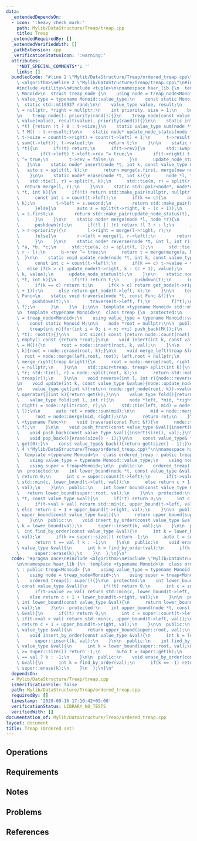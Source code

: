 ```yaml
---
data:
  _extendedDependsOn:
  - icon: ':heavy_check_mark:'
    path: Mylib/DataStructure/Treap/treap.cpp
    title: Treap
  _extendedRequiredBy: []
  _extendedVerifiedWith: []
  _pathExtension: cpp
  _verificationStatusIcon: ':warning:'
  attributes:
    '*NOT_SPECIAL_COMMENTS*': ''
    links: []
  bundledCode: "#line 2 \"Mylib/DataStructure/Treap/ordered_treap.cpp\"\n#include\
    \ <algorithm>\n#line 2 \"Mylib/DataStructure/Treap/treap.cpp\"\n#include <random>\n\
    #include <utility>\n#include <tuple>\n\nnamespace haar_lib {\n  template <typename\
    \ Monoid>\n  struct treap_node {\n    using node = treap_node<Monoid>;\n    using\
    \ value_type = typename Monoid::value_type;\n    const static Monoid M;\n\n  \
    \  static std::mt19937 rand;\n\n    value_type value, result;\n    node *left\
    \ = nullptr, *right = nullptr;\n    int priority, size = 1;\n    bool rev = false;\n\
    \n    treap_node(): priority(rand()){}\n    treap_node(const value_type &value):\
    \ value(value), result(value), priority(rand()){}\n\n    static int count(node\
    \ *t) {return !t ? 0 : t->size;}\n    static value_type sum(node *t) {return !t\
    \ ? M() : t->result;}\n\n    static node* update_node_status(node *t){\n     \
    \ t->size = count(t->right) + count(t->left) + 1;\n      t->result = M(M(sum(t->right),\
    \ sum(t->left)), t->value);\n      return t;\n    }\n\n    static void pushdown(node\
    \ *t){\n      if(!t) return;\n      if(t->rev){\n        std::swap(t->left, t->right);\n\
    \        if(t->left) t->left->rev ^= true;\n        if(t->right) t->right->rev\
    \ ^= true;\n        t->rev = false;\n      }\n      update_node_status(t);\n \
    \   }\n\n    static node* insert(node *t, int k, const value_type &val){\n   \
    \   auto s = split(t, k);\n      return merge(s.first, merge(new node(val), s.second));\n\
    \    }\n\n    static node* erase(node *t, int k){\n      node *l, *r, *m;\n  \
    \    std::tie(l, r) = split(t, k);\n      std::tie(m, r) = split(r, 1);\n    \
    \  return merge(l, r);\n    }\n\n    static std::pair<node*, node*> split(node\
    \ *t, int k){\n      if(!t) return std::make_pair(nullptr, nullptr);\n      pushdown(t);\n\
    \      const int c = count(t->left);\n      if(k <= c){\n        auto s = split(t->left,\
    \ k);\n        t->left = s.second;\n        return std::make_pair(s.first, update_node_status(t));\n\
    \      }else{\n        auto s = split(t->right, k - (c + 1));\n        t->right\
    \ = s.first;\n        return std::make_pair(update_node_status(t), s.second);\n\
    \      }\n    }\n\n    static node* merge(node *l, node *r){\n      pushdown(l);\n\
    \      pushdown(r);\n      if(!l || !r) return !l ? r : l;\n      if(l->priority\
    \ > r->priority){\n        l->right = merge(l->right, r);\n        return update_node_status(l);\n\
    \      }else{\n        r->left = merge(l, r->left);\n        return update_node_status(r);\n\
    \      }\n    }\n\n    static node* reverse(node *t, int l, int r){\n      node\
    \ *a, *b, *c;\n      std::tie(a, c) = split(t, l);\n      std::tie(b, c) = split(c,\
    \ r - l);\n      b->rev ^= true;\n      return t = merge(merge(a, b), c);\n  \
    \  }\n\n    static void update_node(node *t, int k, const value_type &value){\n\
    \      const int c = count(t->left);\n      if(k == c) t->value = value;\n   \
    \   else if(k > c) update_node(t->right, k - (c + 1), value);\n      else update_node(t->left,\
    \ k, value);\n      update_node_status(t);\n    }\n\n    static node* get_node(node\
    \ *t, int k){\n      if(!t) return t;\n      pushdown(t);\n      int c = count(t->left);\n\
    \      if(k == c) return t;\n      if(k > c) return get_node(t->right, k - (c\
    \ + 1));\n      else return get_node(t->left, k);\n    }\n\n    template <typename\
    \ Func>\n    static void traverse(node *t, const Func &f){\n      if(t){\n   \
    \     pushdown(t);\n        traverse(t->left, f);\n        f(*t);\n        traverse(t->right,\
    \ f);\n      }\n    }\n  };\n\n  template <typename Monoid> std::mt19937 treap_node<Monoid>::rand;\n\
    \n  template <typename Monoid>\n  class treap {\n  protected:\n    using node\
    \ = treap_node<Monoid>;\n    using value_type = typename Monoid::value_type;\n\
    \    const static Monoid M;\n\n    node *root = nullptr;\n\n  public:\n    treap(){}\n\
    \    treap(int n){for(int i = 0; i < n; ++i) push_back(M());}\n    treap(node\
    \ *t): root(t){}\n\n    int size() const {return node::count(root);}\n    bool\
    \ empty() const {return !root;}\n\n    void insert(int k, const value_type &val\
    \ = M()){\n      root = node::insert(root, k, val);\n    }\n\n    void erase(int\
    \ k){root = node::erase(root, k);}\n\n    void merge_left(treap &left){\n    \
    \  root = node::merge(left.root, root); left.root = nullptr;\n    }\n\n    void\
    \ merge_right(treap &right){\n      root = node::merge(root, right.root); right.root\
    \ = nullptr;\n    }\n\n    std::pair<treap, treap> split(int k){\n      node *l,\
    \ *r; std::tie(l, r) = node::split(root, k);\n      return std::make_pair(treap(l),\
    \ treap(r));\n    }\n\n    void reverse(int l, int r){node::reverse(root, l, r);}\n\
    \n    void update(int k, const value_type &value){node::update_node(root, k, value);}\n\
    \n    value_type get(int k){return (node::get_node(root, k))->value;}\n    value_type\
    \ operator[](int k){return get(k);}\n\n    value_type fold(){return node::sum(root);}\n\
    \    value_type fold(int l, int r){\n      node *left, *mid, *right;\n      std::tie(mid,\
    \ right) = node::split(root, r);\n      std::tie(left, mid) = node::split(mid,\
    \ l);\n\n      auto ret = node::sum(mid);\n\n      mid = node::merge(left, mid);\n\
    \      root = node::merge(mid, right);\n\n      return ret;\n    }\n\n    template\
    \ <typename Func>\n    void traverse(const Func &f){\n      node::traverse(root,\
    \ f);\n    }\n\n    void push_front(const value_type &val){insert(0, val);}\n\
    \    void push_back(const value_type &val){insert(size(), val);}\n\n    void pop_front(){erase(0);}\n\
    \    void pop_back(){erase(size() - 1);}\n\n    const value_type& front(){return\
    \ get(0);}\n    const value_type& back(){return get(size() - 1);}\n  };\n}\n#line\
    \ 4 \"Mylib/DataStructure/Treap/ordered_treap.cpp\"\n\nnamespace haar_lib {\n\
    \  template <typename Monoid>\n  class ordered_treap : public treap<Monoid> {\n\
    \    using value_type = typename Monoid::value_type;\n    using node = treap_node<Monoid>;\n\
    \    using super = treap<Monoid>;\n\n  public:\n    ordered_treap(): super(){}\n\
    \n  protected:\n    int lower_bound(node *t, const value_type &val){\n      if(!t)\
    \ return 0;\n      int c = super::count(t->left);\n      if(t->value >= val) return\
    \ std::min(c, lower_bound(t->left, val));\n      else return c + 1 + lower_bound(t->right,\
    \ val);\n    }\n\n  public:\n    int lower_bound(const value_type &val){\n   \
    \   return lower_bound(super::root, val);\n    }\n\n  protected:\n    int upper_bound(node\
    \ *t, const value_type &val){\n      if(!t) return 0;\n      int c = super::count(t->left);\n\
    \      if(t->val > val) return std::min(c, upper_bound(t->left, val));\n     \
    \ else return c + 1 + upper_bound(t->right, val);\n    }\n\n  public:\n    int\
    \ upper_bound(const value_type &val){\n      return upper_bound(super::root, val);\n\
    \    }\n\n  public:\n    void insert_by_order(const value_type &val){\n      int\
    \ k = lower_bound(val);\n      super::insert(k, val);\n    }\n\n  public:\n  \
    \  int find_by_order(const value_type &val){\n      int k = lower_bound(super::root,\
    \ val);\n      if(k >= super::size()) return -1;\n      auto t = super::get(k);\n\
    \      return t == val ? k : -1;\n    }\n\n  public:\n    void erase_by_order(const\
    \ value_type &val){\n      int k = find_by_order(val);\n      if(k == -1) return;\n\
    \      super::erase(k);\n    }\n  };\n}\n"
  code: "#pragma once\n#include <algorithm>\n#include \"Mylib/DataStructure/Treap/treap.cpp\"\
    \n\nnamespace haar_lib {\n  template <typename Monoid>\n  class ordered_treap\
    \ : public treap<Monoid> {\n    using value_type = typename Monoid::value_type;\n\
    \    using node = treap_node<Monoid>;\n    using super = treap<Monoid>;\n\n  public:\n\
    \    ordered_treap(): super(){}\n\n  protected:\n    int lower_bound(node *t,\
    \ const value_type &val){\n      if(!t) return 0;\n      int c = super::count(t->left);\n\
    \      if(t->value >= val) return std::min(c, lower_bound(t->left, val));\n  \
    \    else return c + 1 + lower_bound(t->right, val);\n    }\n\n  public:\n   \
    \ int lower_bound(const value_type &val){\n      return lower_bound(super::root,\
    \ val);\n    }\n\n  protected:\n    int upper_bound(node *t, const value_type\
    \ &val){\n      if(!t) return 0;\n      int c = super::count(t->left);\n     \
    \ if(t->val > val) return std::min(c, upper_bound(t->left, val));\n      else\
    \ return c + 1 + upper_bound(t->right, val);\n    }\n\n  public:\n    int upper_bound(const\
    \ value_type &val){\n      return upper_bound(super::root, val);\n    }\n\n  public:\n\
    \    void insert_by_order(const value_type &val){\n      int k = lower_bound(val);\n\
    \      super::insert(k, val);\n    }\n\n  public:\n    int find_by_order(const\
    \ value_type &val){\n      int k = lower_bound(super::root, val);\n      if(k\
    \ >= super::size()) return -1;\n      auto t = super::get(k);\n      return t\
    \ == val ? k : -1;\n    }\n\n  public:\n    void erase_by_order(const value_type\
    \ &val){\n      int k = find_by_order(val);\n      if(k == -1) return;\n     \
    \ super::erase(k);\n    }\n  };\n}\n"
  dependsOn:
  - Mylib/DataStructure/Treap/treap.cpp
  isVerificationFile: false
  path: Mylib/DataStructure/Treap/ordered_treap.cpp
  requiredBy: []
  timestamp: '2020-09-16 17:10:42+09:00'
  verificationStatus: LIBRARY_NO_TESTS
  verifiedWith: []
documentation_of: Mylib/DataStructure/Treap/ordered_treap.cpp
layout: document
title: Treap (Ordered set)
---
```


## Operations

## Requirements

## Notes

## Problems

## References
